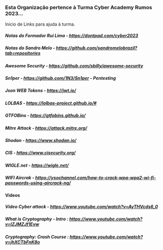 ### Esta Organização pertence à Turma Cyber Academy Rumos 2023...

Inicio de Links para ajuda à turma.

##### Notas do Formador Rui Lima - https://dontpad.com/cyber2023
##### Notas do Sandro Melo - https://github.com/sandromelobrazil?tab=repositories

##### Awesome Security - https://github.com/sbilly/awesome-security
##### Sn1per - https://github.com/1N3/Sn1per - Pentesting
##### Json WEB Tokens - https://jwt.io/
##### LOLBAS - https://lolbas-project.github.io/#
##### GTFOBins - https://gtfobins.github.io/
##### Mitre Attack - https://attack.mitre.org/
##### Shodan - https://www.shodan.io/
##### CIS - https://www.cisecurity.org/
##### WIGLE.net - https://wigle.net/
##### WIFI Aircrak - https://ysochannel.com/how-to-crack-wpa-wpa2-wi-fi-passwords-using-aircrack-ng/


#### Videos
##### Video Cyber attack - https://www.youtube.com/watch?v=AyTHVcds6_0
##### What is Cryptography - Intro : https://www.youtube.com/watch?v=IZJMZJf1Evw
##### Cryptography: Crash Course : https://www.youtube.com/watch?v=jhXCTbFnK8o
